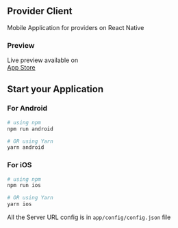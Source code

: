 ## Provider Client
Mobile Application for providers on React Native

### Preview
Live preview available on <br>
[App Store](https://apps.apple.com/in/app/scene-app-organiser/id6505040467)

## Start your Application
### For Android

```bash
# using npm
npm run android

# OR using Yarn
yarn android
```

### For iOS

```bash
# using npm
npm run ios

# OR using Yarn
yarn ios
```

All the Server URL config is in ```app/config/config.json``` file

